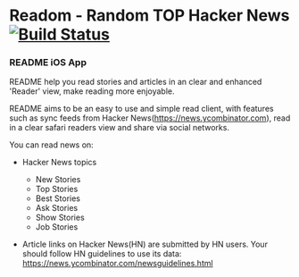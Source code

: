 # Readom - Random TOP Hacker News [![Build Status](https://travis-ci.org/Readom/Readom.svg?branch=master)](https://travis-ci.org/Readom/Readom)

### README iOS App

README help you read stories and articles in an clear and enhanced 'Reader' view, make reading more enjoyable.

README aims to be an easy to use and simple read client, with features such as sync feeds from Hacker News(https://news.ycombinator.com), read in a clear safari readers view and share via social networks.

You can read news on:
- Hacker News topics
  * New Stories
  * Top Stories
  * Best Stories
  * Ask Stories
  * Show Stories
  * Job Stories

- Article links on Hacker News(HN) are submitted by HN users. Your should follow HN guidelines to use its data: https://news.ycombinator.com/newsguidelines.html

